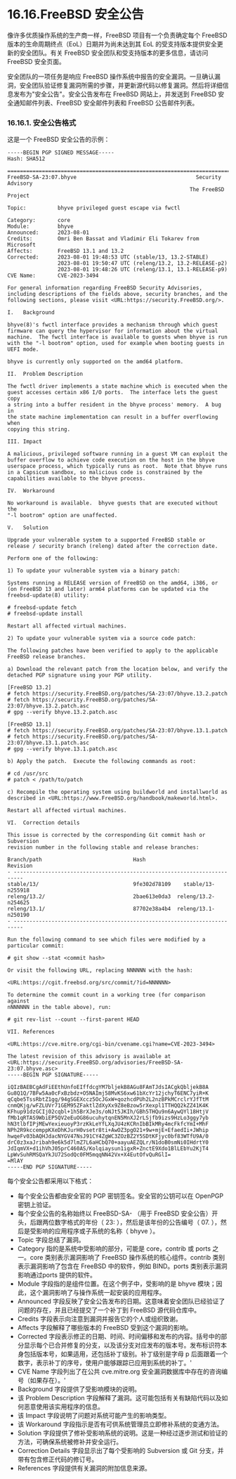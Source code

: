 # 16.16.FreeBSD 安全公告

像许多优质操作系统的生产商一样，FreeBSD 项目有一个负责确定每个 FreeBSD 版本的生命周期终点（EoL）日期并为尚未达到其 EoL 的受支持版本提供安全更新的安全团队。有关 FreeBSD 安全团队和受支持版本的更多信息，请访问 FreeBSD 安全页面。

安全团队的一项任务是响应 FreeBSD 操作系统中报告的安全漏洞。一旦确认漏洞，安全团队验证修复漏洞所需的步骤，并更新源代码以修复漏洞。然后将详细信息发布为"安全公告"。安全公告发布在 FreeBSD 网站上，并发送到 FreeBSD 安全通知邮件列表、FreeBSD 安全邮件列表和 FreeBSD 公告邮件列表。

### 16.16.1. 安全公告格式

这是一个 FreeBSD 安全公告的示例：

```
-----BEGIN PGP SIGNED MESSAGE-----
Hash: SHA512

=============================================================================
FreeBSD-SA-23:07.bhyve                                      Security Advisory
                                                          The FreeBSD Project

Topic:          bhyve privileged guest escape via fwctl

Category:       core
Module:         bhyve
Announced:      2023-08-01
Credits:        Omri Ben Bassat and Vladimir Eli Tokarev from Microsoft
Affects:        FreeBSD 13.1 and 13.2
Corrected:      2023-08-01 19:48:53 UTC (stable/13, 13.2-STABLE)
                2023-08-01 19:50:47 UTC (releng/13.2, 13.2-RELEASE-p2)
                2023-08-01 19:48:26 UTC (releng/13.1, 13.1-RELEASE-p9)
CVE Name:       CVE-2023-3494

For general information regarding FreeBSD Security Advisories,
including descriptions of the fields above, security branches, and the
following sections, please visit <URL:https://security.FreeBSD.org/>.

I.   Background

bhyve(8)'s fwctl interface provides a mechanism through which guest
firmware can query the hypervisor for information about the virtual
machine.  The fwctl interface is available to guests when bhyve is run
with the "-l bootrom" option, used for example when booting guests in
UEFI mode.

bhyve is currently only supported on the amd64 platform.

II.  Problem Description

The fwctl driver implements a state machine which is executed when the
guest accesses certain x86 I/O ports.  The interface lets the guest copy
a string into a buffer resident in the bhyve process' memory.  A bug in
the state machine implementation can result in a buffer overflowing when
copying this string.

III. Impact

A malicious, privileged software running in a guest VM can exploit the
buffer overflow to achieve code execution on the host in the bhyve
userspace process, which typically runs as root.  Note that bhyve runs
in a Capsicum sandbox, so malicious code is constrained by the
capabilities available to the bhyve process.

IV.  Workaround

No workaround is available.  bhyve guests that are executed without the
"-l bootrom" option are unaffected.

V.   Solution

Upgrade your vulnerable system to a supported FreeBSD stable or
release / security branch (releng) dated after the correction date.

Perform one of the following:

1) To update your vulnerable system via a binary patch:

Systems running a RELEASE version of FreeBSD on the amd64, i386, or
(on FreeBSD 13 and later) arm64 platforms can be updated via the
freebsd-update(8) utility:

# freebsd-update fetch
# freebsd-update install

Restart all affected virtual machines.

2) To update your vulnerable system via a source code patch:

The following patches have been verified to apply to the applicable
FreeBSD release branches.

a) Download the relevant patch from the location below, and verify the
detached PGP signature using your PGP utility.

[FreeBSD 13.2]
# fetch https://security.FreeBSD.org/patches/SA-23:07/bhyve.13.2.patch
# fetch https://security.FreeBSD.org/patches/SA-23:07/bhyve.13.2.patch.asc
# gpg --verify bhyve.13.2.patch.asc

[FreeBSD 13.1]
# fetch https://security.FreeBSD.org/patches/SA-23:07/bhyve.13.1.patch
# fetch https://security.FreeBSD.org/patches/SA-23:07/bhyve.13.1.patch.asc
# gpg --verify bhyve.13.1.patch.asc

b) Apply the patch.  Execute the following commands as root:

# cd /usr/src
# patch < /path/to/patch

c) Recompile the operating system using buildworld and installworld as
described in <URL:https://www.FreeBSD.org/handbook/makeworld.html>.

Restart all affected virtual machines.

VI.  Correction details

This issue is corrected by the corresponding Git commit hash or Subversion
revision number in the following stable and release branches:

Branch/path                             Hash                     Revision
- -------------------------------------------------------------------------
stable/13/                              9fe302d78109    stable/13-n255918
releng/13.2/                            2bae613e0da3  releng/13.2-n254625
releng/13.1/                            87702e38a4b4  releng/13.1-n250190
- -------------------------------------------------------------------------

Run the following command to see which files were modified by a
particular commit:

# git show --stat <commit hash>

Or visit the following URL, replacing NNNNNN with the hash:

<URL:https://cgit.freebsd.org/src/commit/?id=NNNNNN>

To determine the commit count in a working tree (for comparison against
nNNNNNN in the table above), run:

# git rev-list --count --first-parent HEAD

VII. References

<URL:https://cve.mitre.org/cgi-bin/cvename.cgi?name=CVE-2023-3494>

The latest revision of this advisory is available at
<URL:https://security.FreeBSD.org/advisories/FreeBSD-SA-23:07.bhyve.asc>
-----BEGIN PGP SIGNATURE-----

iQIzBAEBCgAdFiEEthUnfoEIffdcgYM7bljekB8AGu8FAmTJdsIACgkQbljekB8A
Gu8Q1Q/7BFw5Aa0cFxBzbdz+O5NAImj58MvKS6xw61bXcYr12jchyT6ENC7yiR+K
qCqbe5TssRbtZ1gg/94gSGEXccz5OcJGxW+qozhcdPUh2L2nzBPkMCrclrYJfTtM
cnmQKjg/wFZLUVr71GEM95ZFaktlZdXyXx9Z8eBzow5rXexpl1TTHQQ2kZZ41K4K
KFhup91dzGCIj02cqbl+1h5BrXJe3s/oNJt5JKIh/GBh5THQu9n6AywQYl18HtjV
fMb1qRTAS9WbiEP5QV2eEuOG86ucuhytqnEN5MnXJ2rLSjfb9izs9HzLo3ggy7yb
hN3tlbfIPjMEwYexieuoyP3rzKkLeYfLXqJU4zKCRnIbBIkMRy4mcFkfcYmI+MhF
NPh2R9kccemppKXeDhKJurH0vsetr8ti+AwOZ3pgO21+9w+mjE+EfaedIi+JWhip
hwqeFv03bAQHJdacNYGV47NsJ91CY4ZgWC3ZOzBZ2Y5SDtKFjyc0bf83WTfU9A/0
drC0z3xaJribah9e6k5d7lmZ7L6aHCbQ70+aayuAEZQLr/N1doB0smNi0IHdrtY0
JdIqmVX+d1ihVhJ05prC460AS/Kolqiaysun1igxR+ZnctE9Xdo1BlLEbYu2KjT4
LpWvSuhRMSQaYkJU72SodQc0FM5mqqNN42Vx+X4EutOfvQuRGlI=
=MlAY
-----END PGP SIGNATURE-----
```

每个安全公告都采用以下格式：

* 每个安全公告都由安全官的 PGP 密钥签名。安全官的公钥可以在 OpenPGP 密钥上验证。
* 每个安全公告的名称始终以 FreeBSD-SA- （用于 FreeBSD 安全公告）开头，后跟两位数字格式的年份（ 23: ），然后是该年份的公告编号（ 07. ），然后是受影响的应用程序或子系统的名称（ bhyve ）。
* Topic 字段总结了漏洞。
* Category 指的是系统中受影响的部分，可能是 core，contrib 或 ports 之一。core 类别表示漏洞影响了 FreeBSD 操作系统的核心组件。contrib 类别表示漏洞影响了包含在 FreeBSD 中的软件，例如 BIND。ports 类别表示漏洞影响通过ports 提供的软件。
* Module 字段指的是组件位置。在这个例子中，受影响的是 bhyve 模块；因此，这个漏洞影响了与操作系统一起安装的应用程序。
* Announced 字段反映了安全公告发布的日期。这意味着安全团队已经验证了问题的存在，并且已经提交了一个补丁到 FreeBSD 源代码仓库中。
* Credits 字段表示向注意到漏洞并报告它的个人或组织致谢。
* Affects 字段解释了哪些版本的 FreeBSD 受到这个漏洞的影响。
* Corrected 字段表示修正的日期、时间、时间偏移和发布的内容。括号中的部分显示每个已合并修复的分支，以及该分支对应发布的版本号。发布标识符本身包括版本号，如果适用，还包括补丁级别。补丁级别是字母 p 后面跟着一个数字，表示补丁的序号，使用户能够跟踪已应用到系统的补丁。'
* CVE Name 字段列出了在公共 cve.mitre.org 安全漏洞数据库中存在的咨询编号（如果存在）。'
* Background 字段提供了受影响模块的说明。
* 该 Problem Description 字段解释了漏洞。这可能包括有关有缺陷代码以及如何恶意使用该实用程序的信息。
* 该 Impact 字段说明了问题对系统可能产生的影响类型。
* 该 Workaround 字段指示是否有可供系统管理员立即修补系统的变通方法。
* Solution 字段提供了修补受影响系统的说明。这是一种经过逐步测试和验证的方法，可确保系统被修补并安全运行。
* Correction Details 字段显示出了每个受影响的 Subversion 或 Git 分支，并带有包含修正代码的修订号。
* References 字段提供有关漏洞的附加信息来源。
